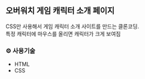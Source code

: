## 오버워치 게임 캐릭터 소개 페이지

CSS만 사용해서 게임 캐릭터 소개 사이트를 만드는 클론코딩. <br>
특정 캐릭터에 마우스를 올리면 캐릭터가 크게 보여짐

### ⚙️ 사용기술

- HTML
- CSS

